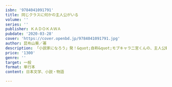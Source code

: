```yaml
---
isbn: '9784041091791'
title: 同じクラスに何かの主人公がいる
volume: ''
series: ''
publisher: ＫＡＤＯＫＡＷＡ
pubdate: '2020-03-28'
cover: 'https://cover.openbd.jp/9784041091791.jpg'
author: 昆布山葵／著
description: 「小説家になろう」発！&quot;自称&quot;モブキャラ二宮くんの、主人公観察コメディ
price: '1300'
genre: ''
target: 一般
format: 単行本
content: 日本文学、小説・物語

---
```

